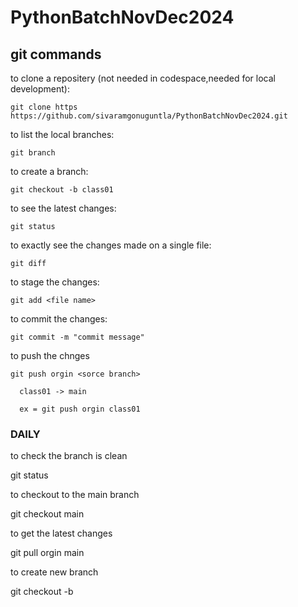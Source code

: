 # PythonBatchNovDec2024



## git commands
 
to clone a repositery (not needed in codespace,needed for local development):
    
    git clone https https://github.com/sivaramgonuguntla/PythonBatchNovDec2024.git


to list the local branches:

    git branch


to create a branch:

    git checkout -b class01


to see the latest changes:

    git status


to exactly see the changes made on a single file:

    git diff


to stage the changes:

    git add <file name>


to commit the changes:

    git commit -m "commit message"

to push the chnges

    git push orgin <sorce branch>

      class01 -> main
   
      ex = git push orgin class01


### DAILY

to check the branch is clean

   git status

to checkout to the main branch

   git checkout main

to get the latest changes

   git pull orgin main

to create new branch

   git checkout -b <branch name>